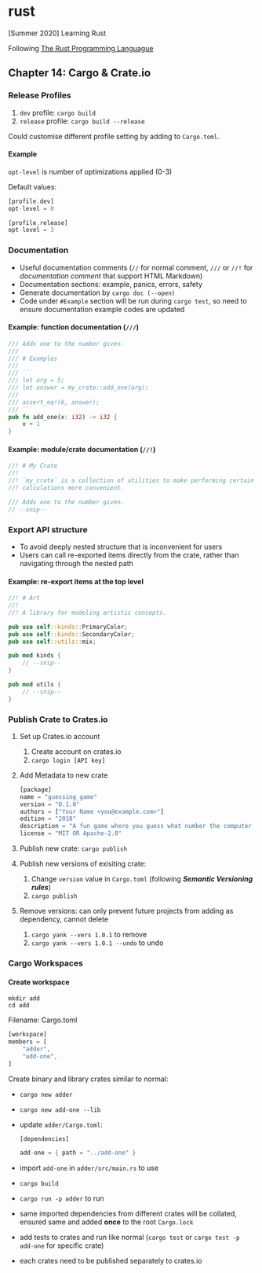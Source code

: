 # rust

[Summer 2020] Learning Rust

Following [The Rust Programming Languague](https://doc.rust-lang.org/book/)

## Chapter 14: Cargo & Crate.io

### Release Profiles

1. `dev` profile: `cargo build`
2. `release` profile: `cargo build --release`

Could customise different profile setting by adding to `Cargo.toml`.

#### Example

`opt-level` is number of optimizations applied (0-3)

Default values:

```rust
[profile.dev]
opt-level = 0

[profile.release]
opt-level = 3
```

### Documentation

+ Useful documentation comments (`//` for normal comment, `///` or `//!` for _documentation comment_ that support HTML Markdown)
+ Documentation sections: example, panics, errors, safety
+ Generate documentation by `cargo doc (--open)`
+ Code under `#Example` section will be run during `cargo test`, so need to ensure documentation example codes are updated

#### Example: function documentation (`///`)

```rust
/// Adds one to the number given.
///
/// # Examples
///
/// ```
/// let arg = 5;
/// let answer = my_crate::add_one(arg);
///
/// assert_eq!(6, answer);
/// ```
pub fn add_one(x: i32) -> i32 {
    x + 1
}
```

#### Example: module/crate documentation (`//!`)

```rust
//! # My Crate
//!
//! `my_crate` is a collection of utilities to make performing certain
//! calculations more convenient.

/// Adds one to the number given.
// --snip--
```

### Export API structure

+ To avoid deeply nested structure that is inconvenient for users
+ Users can call re-exported items directly from the crate, rather than navigating through the nested path

#### Example: re-export items at the top level

```rust
//! # Art
//!
//! A library for modeling artistic concepts.

pub use self::kinds::PrimaryColor;
pub use self::kinds::SecondaryColor;
pub use self::utils::mix;

pub mod kinds {
    // --snip--
}

pub mod utils {
    // --snip--
}
```

### Publish Crate to Crates.io

1. Set up Crates.io account
   1. Create account on crates.io
   2. `cargo login [API key]`
2. Add Metadata to new crate

    ```rust
    [package]
    name = "guessing_game"
    version = "0.1.0"
    authors = ["Your Name <you@example.com>"]
    edition = "2018"
    description = "A fun game where you guess what number the computer has chosen."
    license = "MIT OR Apache-2.0"
    ```

3. Publish new crate: `cargo publish`
4. Publish new versions of exisiting crate:
   1. Change `version` value in `Cargo.toml` (following **_Semantic Versioning rules_**)
   2. `cargo publish`
5. Remove versions: can only prevent future projects from adding as dependency, cannot delete
   1. `cargo yank --vers 1.0.1` to remove
   2. `cargo yank --vers 1.0.1 --undo` to undo

### Cargo Workspaces

#### Create workspace

```shell
mkdir add
cd add
```

Filename: Cargo.toml

```rust
[workspace]
members = [
    "adder",
    "add-one",
]
```

Create binary and library crates similar to normal:

+ `cargo new adder`
+ `cargo new add-one --lib`
+ update `adder/Cargo.toml`:

    ```rust
    [dependencies]

    add-one = { path = "../add-one" }
    ```

+ import `add-one` in `adder/src/main.rs` to use
+ `cargo build`
+ `cargo run -p adder` to run
+ same imported dependencies from different crates will be collated, ensured same and added **once** to the root `Cargo.lock`
+ add tests to crates and run like normal (`cargo test` or `cargo test -p add-one` for specific crate)
+ each crates need to be published separately to crates.io
